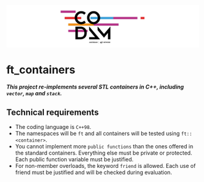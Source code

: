 [![Logo](https://github.com/qingqingqingli/readme_images/blob/master/codam_logo_1.png)](https://github.com/qingqingqingli/philosophers)

# ft_containers

***This project re-implements several STL containers in C++, including `vector`, `map` and `stack`.***

## Technical requirements

- The coding language is `C++98`. 
- The namespaces will be `ft` and all containers will be tested using `ft::<container>`.
- You cannot implement more `public functions` than the ones offered in the standard containers. Everything else must be private or protected. Each public function variable must be justified.
- For non-member overloads, the keyword `friend` is allowed. Each use of friend must be justified and will be checked during evaluation.